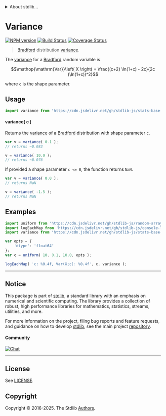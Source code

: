 <!--

@license Apache-2.0

Copyright (c) 2025 The Stdlib Authors.

Licensed under the Apache License, Version 2.0 (the "License");
you may not use this file except in compliance with the License.
You may obtain a copy of the License at

   http://www.apache.org/licenses/LICENSE-2.0

Unless required by applicable law or agreed to in writing, software
distributed under the License is distributed on an "AS IS" BASIS,
WITHOUT WARRANTIES OR CONDITIONS OF ANY KIND, either express or implied.
See the License for the specific language governing permissions and
limitations under the License.

-->


<details>
  <summary>
    About stdlib...
  </summary>
  <p>We believe in a future in which the web is a preferred environment for numerical computation. To help realize this future, we've built stdlib. stdlib is a standard library, with an emphasis on numerical and scientific computation, written in JavaScript (and C) for execution in browsers and in Node.js.</p>
  <p>The library is fully decomposable, being architected in such a way that you can swap out and mix and match APIs and functionality to cater to your exact preferences and use cases.</p>
  <p>When you use stdlib, you can be absolutely certain that you are using the most thorough, rigorous, well-written, studied, documented, tested, measured, and high-quality code out there.</p>
  <p>To join us in bringing numerical computing to the web, get started by checking us out on <a href="https://github.com/stdlib-js/stdlib">GitHub</a>, and please consider <a href="https://opencollective.com/stdlib">financially supporting stdlib</a>. We greatly appreciate your continued support!</p>
</details>

# Variance

[![NPM version][npm-image]][npm-url] [![Build Status][test-image]][test-url] [![Coverage Status][coverage-image]][coverage-url] <!-- [![dependencies][dependencies-image]][dependencies-url] -->

> [Bradford][bradford-distribution] distribution [variance][variance].

<!-- Section to include introductory text. Make sure to keep an empty line after the intro `section` element and another before the `/section` close. -->

<section class="intro">

The [variance][variance] for a [Bradford][bradford-distribution] random variable is

<!-- <equation class="equation" label="eq:bradford_variance" align="center" raw="\mathop{\mathrm{Var}}\left( X \right) = \frac{(c+2) \ln(1+c) - 2c}{2c (\ln(1+c))^2}" alt="Variance for a Bradford distribution."> -->

```math
\mathop{\mathrm{Var}}\left( X \right) = \frac{(c+2) \ln(1+c) - 2c}{2c (\ln(1+c))^2}
```

<!-- <div class="equation" align="center" data-raw-text="\mathop{\mathrm{Var}}\left( X \right) = \frac{(c+2) \ln(1+c) - 2c}{2c (\ln(1+c))^2}" data-equation="eq:bradford_variance">
    <img src="https://cdn.jsdelivr.net/gh/stdlib-js/stdlib@591cf9d5c3a0cd3c1ceec961e5c49d73a68374cb/lib/node_modules/@stdlib/stats/base/dists/bradford/variance/docs/img/equation_bradford_variance.svg" alt="Variance for a Bradford distribution.">
    <br>
</div> -->

<!-- </equation> -->

where `c` is the shape parameter.

</section>

<!-- /.intro -->

<!-- Package usage documentation. -->



<section class="usage">

## Usage

```javascript
import variance from 'https://cdn.jsdelivr.net/gh/stdlib-js/stats-base-dists-bradford-variance@deno/mod.js';
```

#### variance( c )

Returns the [variance][variance] of a [Bradford][bradford-distribution] distribution with shape parameter `c`.

```javascript
var v = variance( 0.1 );
// returns ~0.083

v = variance( 10.0 );
// returns ~0.076
```

If provided a shape parameter `c <= 0`, the function returns `NaN`.

```javascript
var v = variance( 0.0 );
// returns NaN

v = variance( -1.5 );
// returns NaN
```

</section>

<!-- /.usage -->

<!-- Package usage notes. Make sure to keep an empty line after the `section` element and another before the `/section` close. -->

<section class="notes">

</section>

<!-- /.notes -->

<!-- Package usage examples. -->

<section class="examples">

## Examples

<!-- eslint no-undef: "error" -->

```javascript
import uniform from 'https://cdn.jsdelivr.net/gh/stdlib-js/random-array-uniform@deno/mod.js';
import logEachMap from 'https://cdn.jsdelivr.net/gh/stdlib-js/console-log-each-map@deno/mod.js';
import variance from 'https://cdn.jsdelivr.net/gh/stdlib-js/stats-base-dists-bradford-variance@deno/mod.js';

var opts = {
    'dtype': 'float64'
};
var c = uniform( 10, 0.1, 10.0, opts );

logEachMap( 'c: %0.4f, Var(X;c): %0.4f', c, variance );
```

</section>

<!-- /.examples -->

<!-- Section for related `stdlib` packages. Do not manually edit this section, as it is automatically populated. -->

<section class="related">

</section>

<!-- /.related -->

<!-- Section for all links. Make sure to keep an empty line after the `section` element and another before the `/section` close. -->


<section class="main-repo" >

* * *

## Notice

This package is part of [stdlib][stdlib], a standard library with an emphasis on numerical and scientific computing. The library provides a collection of robust, high performance libraries for mathematics, statistics, streams, utilities, and more.

For more information on the project, filing bug reports and feature requests, and guidance on how to develop [stdlib][stdlib], see the main project [repository][stdlib].

#### Community

[![Chat][chat-image]][chat-url]

---

## License

See [LICENSE][stdlib-license].


## Copyright

Copyright &copy; 2016-2025. The Stdlib [Authors][stdlib-authors].

</section>

<!-- /.stdlib -->

<!-- Section for all links. Make sure to keep an empty line after the `section` element and another before the `/section` close. -->

<section class="links">

[npm-image]: http://img.shields.io/npm/v/@stdlib/stats-base-dists-bradford-variance.svg
[npm-url]: https://npmjs.org/package/@stdlib/stats-base-dists-bradford-variance

[test-image]: https://github.com/stdlib-js/stats-base-dists-bradford-variance/actions/workflows/test.yml/badge.svg?branch=main
[test-url]: https://github.com/stdlib-js/stats-base-dists-bradford-variance/actions/workflows/test.yml?query=branch:main

[coverage-image]: https://img.shields.io/codecov/c/github/stdlib-js/stats-base-dists-bradford-variance/main.svg
[coverage-url]: https://codecov.io/github/stdlib-js/stats-base-dists-bradford-variance?branch=main

<!--

[dependencies-image]: https://img.shields.io/david/stdlib-js/stats-base-dists-bradford-variance.svg
[dependencies-url]: https://david-dm.org/stdlib-js/stats-base-dists-bradford-variance/main

-->

[chat-image]: https://img.shields.io/gitter/room/stdlib-js/stdlib.svg
[chat-url]: https://app.gitter.im/#/room/#stdlib-js_stdlib:gitter.im

[stdlib]: https://github.com/stdlib-js/stdlib

[stdlib-authors]: https://github.com/stdlib-js/stdlib/graphs/contributors

[umd]: https://github.com/umdjs/umd
[es-module]: https://developer.mozilla.org/en-US/docs/Web/JavaScript/Guide/Modules

[deno-url]: https://github.com/stdlib-js/stats-base-dists-bradford-variance/tree/deno
[deno-readme]: https://github.com/stdlib-js/stats-base-dists-bradford-variance/blob/deno/README.md
[umd-url]: https://github.com/stdlib-js/stats-base-dists-bradford-variance/tree/umd
[umd-readme]: https://github.com/stdlib-js/stats-base-dists-bradford-variance/blob/umd/README.md
[esm-url]: https://github.com/stdlib-js/stats-base-dists-bradford-variance/tree/esm
[esm-readme]: https://github.com/stdlib-js/stats-base-dists-bradford-variance/blob/esm/README.md
[branches-url]: https://github.com/stdlib-js/stats-base-dists-bradford-variance/blob/main/branches.md

[stdlib-license]: https://raw.githubusercontent.com/stdlib-js/stats-base-dists-bradford-variance/main/LICENSE

[bradford-distribution]: https://en.wikipedia.org/wiki/Bradford%27s_law

[variance]: https://en.wikipedia.org/wiki/Variance

</section>

<!-- /.links -->
